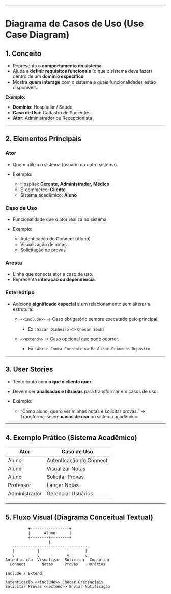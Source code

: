 
---

# **Diagrama de Casos de Uso (Use Case Diagram)**

## **1. Conceito**

* Representa o **comportamento do sistema**.
* Ajuda a **definir requisitos funcionais** (o que o sistema deve fazer) dentro de um **domínio específico**.
* Mostra **quem interage** com o sistema e quais funcionalidades estão disponíveis.

**Exemplo:**

* **Domínio:** Hospitalar / Saúde
* **Caso de Uso:** Cadastro de Pacientes
* **Ator:** Administrador ou Recepcionista

---

## **2. Elementos Principais**

### **Ator**

* Quem utiliza o sistema (usuário ou outro sistema).
* Exemplo:

  * Hospital: **Gerente, Administrador, Médico**
  * E-commerce: **Cliente**
  * Sistema acadêmico: **Aluno**

### **Caso de Uso**

* Funcionalidade que o ator realiza no sistema.
* Exemplo:

  * Autenticação do Connect (Aluno)
  * Visualização de notas
  * Solicitação de provas

### **Aresta**

* Linha que conecta ator e caso de uso.
* Representa **interação ou dependência**.

### **Estereótipo**

* Adiciona **significado especial** a um relacionamento sem alterar a estrutura:

  * `<<include>>` → Caso obrigatório sempre executado pelo principal.

    * Ex.: `Sacar Dinheiro` <<include>> `Checar Senha`
  * `<<extend>>` → Caso opcional que pode ocorrer.

    * Ex.: `Abrir Conta Corrente` <<extend>> `Realizar Primeiro Depósito`

---

## **3. User Stories**

* Texto bruto com **o que o cliente quer**.
* Devem ser **analisadas e filtradas** para transformar em casos de uso.
* Exemplo:

  * “Como aluno, quero ver minhas notas e solicitar provas.” → Transforma-se em **casos de uso** no sistema acadêmico.

---

## **4. Exemplo Prático (Sistema Acadêmico)**

| Ator          | Caso de Uso             |
| ------------- | ----------------------- |
| Aluno         | Autenticação do Connect |
| Aluno         | Visualizar Notas        |
| Aluno         | Solicitar Provas        |
| Professor     | Lançar Notas            |
| Administrador | Gerenciar Usuários      |

---

## **5. Fluxo Visual (Diagrama Conceitual Textual)**

```
          +-----------------+
          |      Aluno      |
          +--------+--------+
                   |
   ---------------------------------
   |          |            |       |
   v          v            v       v
Autenticação  Visualizar  Solicitar  Consultar
  Connect       Notas     Provas    Horários

Include / Extend:
-----------------
Autenticação <<include>> Checar Credenciais
Solicitar Provas <<extend>> Enviar Notificação
```
